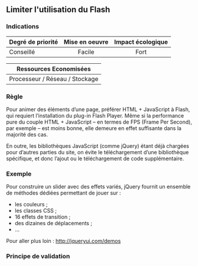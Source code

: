 ## Limiter l'utilisation du Flash
### Indications
| Degré de priorité |      Mise en oeuvre       |  Impact écologique    | 
|-------------------|:-------------------------:|:---------------------:|
| Conseillé         |  Facile                   |    Fort               | 


|Ressources Economisées                                      |
|:----------------------------------------------------------:|
| Processeur / Réseau / Stockage |

### Règle
Pour animer des éléments d’une page, préférer HTML + JavaScript à Flash, qui requiert l’installation du plug-in Flash Player. Même si la performance pure du couple HTML + JavaScript – en termes de FPS (Frame Per Second), par exemple – est moins bonne, elle demeure en effet suffisante dans la majorité des cas.

En outre, les bibliothèques JavaScript (comme jQuery) étant déjà chargées pour d’autres parties du site, on évite le téléchargement d’une bibliothèque spécifique, et donc l’ajout ou le téléchargement de code supplémentaire.

### Exemple
Pour construire un slider avec des effets variés, jQuery fournit un ensemble de méthodes dédiées permettant de jouer sur :
 - les couleurs ;
 - les classes CSS ;
 - 16 effets de transition ;
 - des dizaines de déplacements ;
 - ...

Pour aller plus loin :
http://jqueryui.com/demos

### Principe de validation
